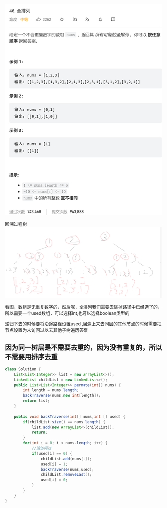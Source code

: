 ![img_1.png](img_1.png)      

回溯过程树
![img.png](img.png)    


看图，数组是无重复数字的，然后呢，全排列我们需要去除掉路径中已经选了的，所以需要一个used数组，可以选择int,也可以选择boolean类型的    

递归下去的时候要将沿途路径设置used ,回溯上来去同层的其他节点的时候需要把节点设置为未访问过以去其他子树遍历答案    


## 因为同一树层是不需要去重的，因为没有重复的，所以不需要用排序去重   

```java
class Solution {
    List<List<Integer>> list = new ArrayList<>();
    LinkedList childList = new LinkedList<>();
    public List<List<Integer>> permute(int[] nums) {
        int length = nums.length;
        backTraverse(nums,new int[length]);
        return list;
    } 

    public void backTraverse(int[] nums,int [] used) {
        if(childList.size() == nums.length) {
            list.add(new ArrayList<>(childList));
            return;
        }
        for(int i = 0; i < nums.length; i++) {
            //没访问过   
            if(used[i] == 0) {
                childList.add(nums[i]);
                used[i] = 1;
                backTraverse(nums,used);
                childList.removeLast();
                used[i] = 0;
            }
        }
    }
}
```